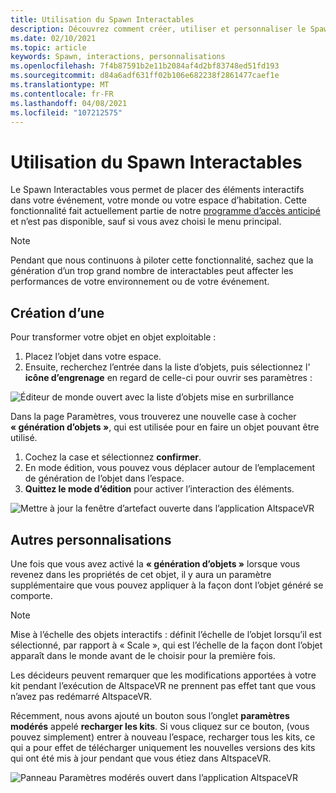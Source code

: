 ```yaml
---
title: Utilisation du Spawn Interactables
description: Découvrez comment créer, utiliser et personnaliser le Spawn interactables pour placer des éléments dans vos espaces AltspaceVR.
ms.date: 02/10/2021
ms.topic: article
keywords: Spawn, interactions, personnalisations
ms.openlocfilehash: 7f4b87591b2e11b2084af4d2bf83748ed51fd193
ms.sourcegitcommit: d84a6adf631ff02b106e682238f2861477caef1e
ms.translationtype: MT
ms.contentlocale: fr-FR
ms.lasthandoff: 04/08/2021
ms.locfileid: "107212575"
---
```

# <a name="using-the-interactables-spawner"></a>Utilisation du Spawn Interactables

Le Spawn Interactables vous permet de placer des éléments interactifs dans votre événement, votre monde ou votre espace d’habitation. Cette fonctionnalité fait actuellement partie de notre [programme d’accès anticipé](../world-building/early-access.md) et n’est pas disponible, sauf si vous avez choisi le menu principal.

> [!NOTE]
> Pendant que nous continuons à piloter cette fonctionnalité, sachez que la génération d’un trop grand nombre de interactables peut affecter les performances de votre environnement ou de votre événement. 

## <a name="creating-an-interactable"></a>Création d’une

Pour transformer votre objet en objet exploitable :

1. Placez l’objet dans votre espace.
2. Ensuite, recherchez l’entrée dans la liste d’objets, puis sélectionnez l' **icône d’engrenage** en regard de celle-ci pour ouvrir ses paramètres :

![Éditeur de monde ouvert avec la liste d’objets mise en surbrillance](images/interactables-spawner-img-01.png)

Dans la page Paramètres, vous trouverez une nouvelle case à cocher **« génération d’objets »**, qui est utilisée pour en faire un objet pouvant être utilisé.

1. Cochez la case et sélectionnez **confirmer**.
2. En mode édition, vous pouvez vous déplacer autour de l’emplacement de génération de l’objet dans l’espace.
3. **Quittez le mode d’édition** pour activer l’interaction des éléments.

![Mettre à jour la fenêtre d’artefact ouverte dans l’application AltspaceVR](images/interactables-spawner-img-02.png)

## <a name="other-customizations"></a>Autres personnalisations

Une fois que vous avez activé la **« génération d’objets »** lorsque vous revenez dans les propriétés de cet objet, il y aura un paramètre supplémentaire que vous pouvez appliquer à la façon dont l’objet généré se comporte.

> [!NOTE]
> Mise à l’échelle des objets interactifs : définit l’échelle de l’objet lorsqu’il est sélectionné, par rapport à « Scale », qui est l’échelle de la façon dont l’objet apparaît dans le monde avant de le choisir pour la première fois.

Les décideurs peuvent remarquer que les modifications apportées à votre kit pendant l’exécution de AltspaceVR ne prennent pas effet tant que vous n’avez pas redémarré AltspaceVR.

Récemment, nous avons ajouté un bouton sous l’onglet **paramètres modérés** appelé **recharger les kits**. Si vous cliquez sur ce bouton, (vous pouvez simplement) entrer à nouveau l’espace, recharger tous les kits, ce qui a pour effet de télécharger uniquement les nouvelles versions des kits qui ont été mis à jour pendant que vous étiez dans AltspaceVR.

![Panneau Paramètres modérés ouvert dans l’application AltspaceVR](images/interactables-spawner-img-03.png)